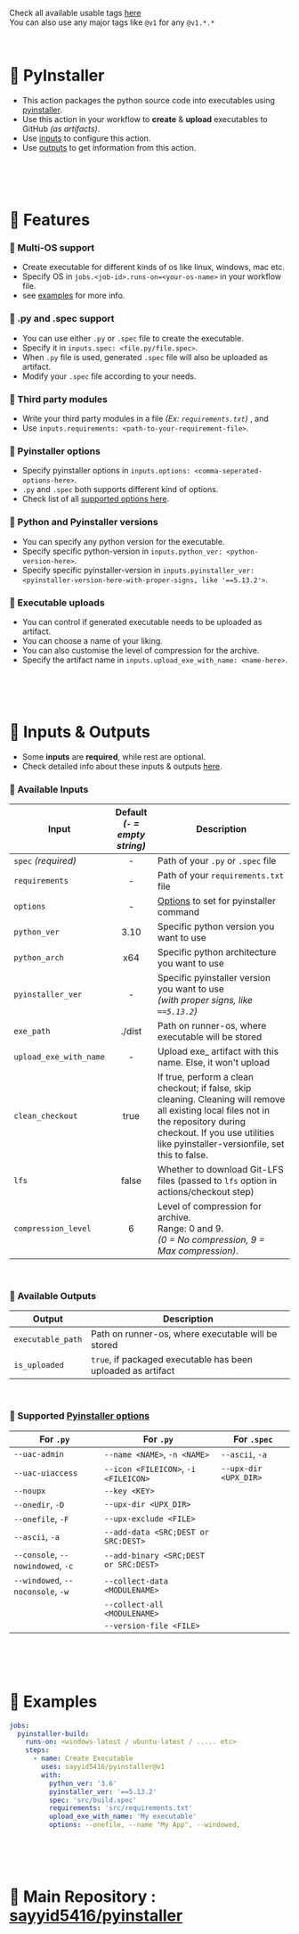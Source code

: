 Check all available usable tags [here](../../tags)
<br>
You can also use any major tags like `@v1` for any `@v1.*.*`


<br>


# 🔰 PyInstaller
  - This action packages the python source code into executables using [pyinstaller](https://pyinstaller.org).
  - Use this action in your workflow to **create** & **upload** executables to GitHub _(as artifacts)_.
  - Use [inputs](#-inputs--outputs) to configure this action.
  - Use [outputs](#-inputs--outputs) to get information from this action.


<br>
<br>
<br>


# 🔰 Features
### 💠 Multi-OS support
  - Create executable for different kinds of os like linux, windows, mac etc.
  - Specify OS in `jobs.<job-id>.runs-on=<your-os-name>` in your workflow file.
  - see [examples](#-examples) for more info.

### 💠 .py and .spec support
  - You can use either `.py` or `.spec` file to create the executable.
  - Specify it in `inputs.spec: <file.py/file.spec>`.
  - When `.py` file is used, generated `.spec` file will also be uploaded as artifact.
  - Modify your `.spec` file according to your needs.

### 💠 Third party modules
  - Write your third party modules in a file _(Ex: `requirements.txt`)_ , and
  - Use `inputs.requirements: <path-to-your-requirement-file>`.

### 💠 Pyinstaller options
  - Specify pyinstaller options in `inputs.options: <comma-seperated-options-here>`.
  - `.py` and `.spec` both supports different kind of options.
  - Check list of all [supported options here](#-supported-pyinstaller-options).

### 💠 Python and Pyinstaller versions
  - You can specify any python version for the executable.
  - Specify specific python-version in `inputs.python_ver: <python-version-here>`.
  - Specify specific pyinstaller-version in `inputs.pyinstaller_ver: <pyinstaller-version-here-with-proper-signs, like '==5.13.2'>`.

### 💠 Executable uploads
  - You can control if generated executable needs to be uploaded as artifact.
  - You can choose a name of your liking.
  - You can also customise the level of compression for the archive.
  - Specify the artifact name in `inputs.upload_exe_with_name: <name-here>`.


<br>
<br>
<br>


# 🔰 Inputs & Outputs
  - Some **inputs** are **required**, while rest are optional. 
  - Check detailed info about these inputs & outputs [here](/action.yml).

### 💠 Available Inputs
  | Input                 | Default <br> _(`-` = empty string)_  | Description 
  |-----------------------|:--------:|-------------
  | `spec`  _(required)_  | -        | Path of your `.py` or `.spec` file
  | `requirements`        | -        | Path of your `requirements.txt` file
  | `options`             | -        | [Options](#-supported-pyinstaller-options) to set for pyinstaller command
  | `python_ver`          | 3.10     | Specific python version you want to use
  | `python_arch`         | x64      | Specific python architecture you want to use
  | `pyinstaller_ver`     | -        | Specific pyinstaller version you want to use <br>*(with proper signs, like `==5.13.2`)*
  | `exe_path`            | ./dist   | Path on runner-os, where executable will be stored
  | `upload_exe_with_name`| -        | Upload exe_ artifact with this name. Else, it won't upload
  | `clean_checkout`      | true     | If true, perform a clean checkout; if false, skip cleaning. Cleaning will remove all existing local files not in the repository during checkout. If you use utilities like pyinstaller-versionfile, set this to false.
  | `lfs`                 | false    | Whether to download Git-LFS files (passed to `lfs` option in actions/checkout step)
  | `compression_level`   | 6        | Level of compression for archive. <br>Range: 0 and 9. <br>_(0 = No compression, 9 = Max compression)_.

<br>

### 💠 Available Outputs
  | Output                | Description 
  |-----------------------|-------------
  | `executable_path`     | Path on runner-os, where executable will be stored
  | `is_uploaded`         | `true`, if packaged executable has been uploaded as artifact

<br>

### 💠 Supported [Pyinstaller options](https://pyinstaller.org/en/stable/usage.html#options)
 | For `.py`                               | For `.py`                               | For `.spec`
 |-----------------------------------------|-----------------------------------------|------------
 | `--uac-admin`                           | `--name <NAME>`,        `-n <NAME>`     | `--ascii`,  `-a`
 | `--uac-uiaccess`                        | `--icon <FILEICON>`,    `-i <FILEICON>` | `--upx-dir <UPX_DIR>`
 | `--noupx`                               | `--key <KEY>`                           | 
 | `--onedir`,                        `-D` | `--upx-dir <UPX_DIR>`                   |
 | `--onefile`,                       `-F` | `--upx-exclude <FILE>`                  |
 | `--ascii`,                         `-a` | `--add-data <SRC;DEST or SRC:DEST>`     |
 | `--console`,    `--nowindowed`,    `-c` | `--add-binary <SRC;DEST or SRC:DEST>`   |
 | `--windowed`,   `--noconsole`,     `-w` | `--collect-data <MODULENAME>`           |
 |                                         | `--collect-all <MODULENAME>`            |
 |                                         | `--version-file <FILE>`                 |


<br>
<br>
<br>


# 🔰 Examples

```yaml
jobs:
  pyinstaller-build:
    runs-on: <windows-latest / ubuntu-latest / ..... etc>
    steps:
      - name: Create Executable
        uses: sayyid5416/pyinstaller@v1
        with:
          python_ver: '3.6'
          pyinstaller_ver: '==5.13.2'
          spec: 'src/build.spec'
          requirements: 'src/requirements.txt'
          upload_exe_with_name: 'My executable'
          options: --onefile, --name "My App", --windowed, 
```


<br>
<br>
<br>


# 🔰 Main Repository : [sayyid5416/pyinstaller](https://github.com/sayyid5416/pyinstaller)
